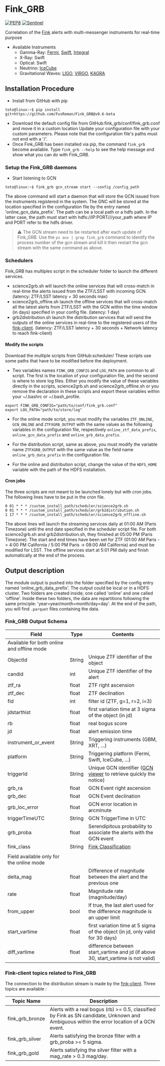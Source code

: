 # Fink_GRB

[![PEP8](https://github.com/FusRoman/Fink_GRB/actions/workflows/linter.yml/badge.svg)](https://github.com/FusRoman/Fink_GRB/actions/workflows/linter.yml)
[![Sentinel](https://github.com/FusRoman/Fink_GRB/actions/workflows/run_test.yml/badge.svg)](https://github.com/FusRoman/Fink_GRB/actions/workflows/run_test.yml)

Correlation of the [Fink](https://fink-broker.org/) alerts with multi-messenger instruments for real-time purpose
* Available Instruments
    * Gamma-Ray: [Fermi](https://fermi.gsfc.nasa.gov/), [Swift](https://swift.gsfc.nasa.gov/about_swift/), [Integral](https://www.cosmos.esa.int/web/integral/home)
    * X-Ray: Swift
    * Optical: Swift
    * Neutrino: [IceCube](https://icecube.wisc.edu/)
    * Gravitational Waves: [LIGO](https://www.ligo.caltech.edu/), [VIRGO](https://www.virgo-gw.eu/), [KAGRA](https://gwcenter.icrr.u-tokyo.ac.jp/en/)

## Installation Procedure

* Install from GitHub with pip
```console
toto@linux:~$ pip install git+https://github.com/FusRoman/Fink_GRB@v0.6-beta
```
* Download the default config file from GitHub:fink_grb/conf/fink_grb.conf and move it in a custom location
Update your configuration file with your custom parameters.
Please note that the configuration file's paths must not end with a '/'.
* Once Fink_GRB has been installed via pip, the command `fink_grb` become available. Type `fink_grb --help` to see the help message and show what you can do with Fink_GRB.

### Setup the Fink_GRB daemons
* Start listening to GCN
```console
toto@linux:~$ fink_grb gcn_stream start --config /config_path 
```
The above command will start a daemon that will store the GCN issued from the instruments registered in the system. The GNC will be stored at the location specified in the configuration file by the entry named 'online_gcn_data_prefix'. The path can be a local path or a hdfs path. In the latter case, the path must start with hdfs://IP:PORT///your_path where IP and PORT refer to the hdfs driver.

> :warning: The GCN stream need to be restarted after each update of Fink_GRB. Use the `ps aux | grep fink_grb` command to identify the process number of the gcn stream and kill it then restart the gcn stream with the same command as above.

### Schedulers
Fink_GRB has multiples script in the scheduler folder to launch the different services.
* science2grb.sh will launch the online services that will cross-match in real-time the alerts issued from the ZTF/LSST with incoming GCN. (latency: ZTF/LSST latency + 30 seconds max)
* science2grb_offline.sh launch the offline services that will cross-match all the latest alerts from ZTF/LSST with the GCN within the time window (in days) specified in your config file. (latency: 1 day)
* grb2distribution.sh launch the distribution services that will send the outputs of the online services in real-time to the registered users of the [fink-client](https://github.com/astrolabsoftware/fink-client). (latency: ZTF/LSST latency + 30 seconds + Network latency to reach fink-client)

#### **Modify the scripts**
Download the multiple scripts from GitHub:scheduler/
These scripts use some paths that have to be modified before the deployment.
* Two variables names `FINK_GRB_CONFIG` and `LOG_PATH` are common to all script. The first is the location of your configuration file, and the second is where to store log files. Either you modify the value of these variables directly in the scripts, science2grb.sh and science2grb_offline.sh or you remove the declaration in these scripts and export these variables within your ~/.bashrc or ~/.bash_profile.
```console
export FINK_GRB_CONFIG="path/to/conf/fink_grb.conf"
export LOG_PATH="path/to/store/log"
```

* For the online mode script, you must modify the variables `ZTF_ONLINE`, `GCN_ONLINE` and `ZTFXGRB_OUTPUT` with the same values as the following variables in the configuration file, respectively `online_ztf_data_prefix`, `online_gcn_data_prefix` and `online_grb_data_prefix`.

* For the distribution script, same as above, you must modify the variable name `ZTFXGRB_OUTPUT` with the same value as the field name `online_grb_data_prefix` in the configuration file.

* For the online and distribution script, change the value of the `HDFS_HOME` variable with the path of the HDFS installation.


#### **Cron jobs**
The three scripts are not meant to be launched lonely but with cron jobs. The following lines have to be put in the cron file.
```
0 01 * * * /custom_install_path/scheduler/science2grb.sh
0 01 * * * /custom_install_path/scheduler/grb2distribution.sh
1 17 * * * /custom_install_path/scheduler/science2grb_offline.sh
```
The above lines will launch the streaming services daily at 01:00 AM (Paris Timezone) until the end date specified in the scheduler script file. For both science2grb.sh and grb2distribution.sh, they finished at 05:00 PM (Paris Timezone). The start and end times have been set for ZTF (01:00 AM Paris -> 4:00 PM California / 5:00 PM Paris -> 08:00 AM California) and must be modified for LSST.
The offline services start at 5:01 PM daily and finish automatically at the end of the process. 

## Output description

The module output is pushed into the folder specified by the config entry named 'online_grb_data_prefix'.
The output could be local or in a HDFS cluster.
Two folders are created inside; one called 'online' and one called 'offline'. Inside these two folders, the data are repartitions following the same principle: 'year=year/month=month/day=day'. At the end of the path, you will find ```.parquet``` files containing the data.

### Fink_GRB Output Schema

|Field              |Type  |Contents                                                                          |
|-------------------|------|----------------------------------------------------------------------------------|
|Available for both online and offline mode                                                                   |
|ObjectId           |String|Unique ZTF identifier of the object                                               |
|candid             |int   |Unique ZTF identifier of the alert                                                |
|ztf_ra             |float |ZTF right ascension                                                               |
|ztf_dec            |float |ZTF declination                                                                   |
|fid                |int   |filter id (ZTF, g=1, r=2, i=3)                                                    |
|jdstarthist        |float |first variation time at 3 sigma of the object (in jd)                             |
|rb                 |float |real bogus score                                                                  |
|jd                 |float |alert emission time                                                               | 
|instrument_or_event|String|Triggering instruments (GBM, XRT, ...)                                            |
|platform           |String|Triggering platform (Fermi, Swift, IceCube, ...)                                  |
|triggerId          |String|Unique GCN identifier ([GCN viewer](https://heasarc.gsfc.nasa.gov/wsgi-scripts/tach/gcn_v2/tach.wsgi/) to retrieve quickly the notice)|
|grb_ra             |float |GCN Event right ascension                                                         |
|grb_dec            |float |GCN Event declination                                                             |
|grb_loc_error      |float |GCN error location in arcminute                                                   |
|triggerTimeUTC     |String|GCN TriggerTime in UTC                                                            |
|grb_proba          |float |Serendipitous probability to associate the alerts with the GCN event              |
|fink_class         |String|[Fink Classification](https://fink-broker.readthedocs.io/en/latest/science/classification/)                                                                                              |
|                                                                                                             |
|Field available only for the online mode                                                                     |
|delta_mag          |float |Difference of magnitude between the alert and the previous one                    |
|rate               |float |Magnitude rate (magnitude/day)                                                    |
|from_upper         |bool  |If true, the last alert used for the difference magnitude is an upper limit       |
|start_vartime      |float |first variation time at 5 sigma of the object (in jd, only valid for 30 days)     |
|diff_vartime       |float |difference between start_vartime and jd (if above 30, start_vartime is not valid) |

### Fink-client topics related to Fink_GRB

The connection to the distribution stream is made by the [fink-client](https://github.com/astrolabsoftware/fink-client). Three topics are available :

|Topic Name     | Description                                                                              |
|---------------|------------------------------------------------------------------------------------------|
|fink_grb_bronze| Alerts with a real bogus (rb) >= 0.5, classified by Fink as SN candidate, Unknown and Ambiguous within the error location of a GCN event.                                                                  |
|fink_grb_silver| Alerts satisfying the bronze filter with a grb_proba >= 5 sigma.                         |
|fink_grb_gold  |Alerts satisfying the silver filter with a mag_rate > 0.3 mag/day.                        |
